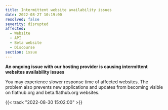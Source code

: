 ```yaml
---
title: Intermittent website availability issues 
date: 2022-08-27 10:19:00
resolved: false
severity: disrupted
affected:
  - Website
  - API
  - Beta website
  - Discourse
section: issue
---
```


**An ongoing issue with our hosting provider is causing intermittent websites
availability issues**

You may experience slower response time of affected websites. The problem
also prevents new applications and updates from becoming visible on flathub.org
and beta.flathub.org websites.

{{< track "2022-08-30 15:02:00" >}}
